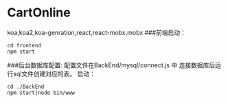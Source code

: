 # CartOnline
koa,koa2,koa-genration,react,react-mobx,mobx
###前端启动：
```
cd frontend 
npm start
```
###后台数据库配置:
配置文件在BackEnd/mysql/connect.js 中
连接数据库后运行sql文件创建对应的表。
启动：
```
cd ./BackEnd
npm start|node bin/www
```

